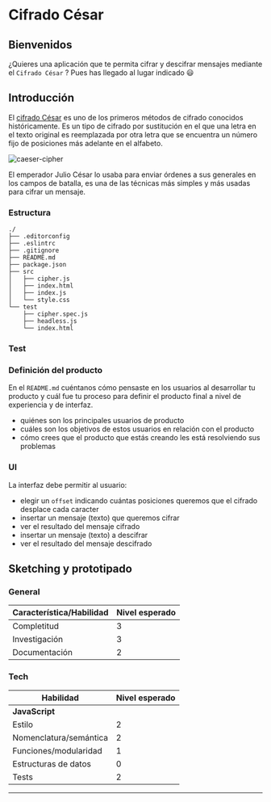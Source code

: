 # Cifrado César

## Bienvenidos
¿Quieres una aplicación que te permita cifrar y descifrar mensajes mediante el `Cifrado César` ?
Pues has llegado al lugar indicado 😃

## Introducción

El [cifrado César](https://en.wikipedia.org/wiki/Caesar_cipher) es uno de los
primeros métodos de cifrado conocidos históricamente. Es un tipo de cifrado por
sustitución en el que una letra en el texto original es reemplazada por otra
letra que se encuentra un número fijo de posiciones más adelante en el alfabeto.

![caeser-cipher](https://upload.wikimedia.org/wikipedia/commons/thumb/2/2b/Caesar3.svg/2000px-Caesar3.svg.png)

El emperador Julio César lo usaba para enviar órdenes a sus generales en los
campos de batalla, es una de las técnicas más simples y más usadas para cifrar
un mensaje.

### Estructura

```text
./
├── .editorconfig
├── .eslintrc
├── .gitignore
├── README.md
├── package.json
├── src
│   ├── cipher.js
│   ├── index.html
│   ├── index.js
│   └── style.css
└── test
    ├── cipher.spec.js
    ├── headless.js
    └── index.html
```
### Test
### Definición del producto

En el `README.md` cuéntanos cómo pensaste en los usuarios al desarrollar tu
producto y cuál fue tu proceso para definir el producto final a nivel de
experiencia y de interfaz.

* quiénes son los principales usuarios de producto
* cuáles son los objetivos de estos usuarios en relación con el producto
* cómo crees que el producto que estás creando les está resolviendo sus
  problemas

### UI

La interfaz debe permitir al usuario:

* elegir un `offset` indicando cuántas posiciones queremos que el cifrado
  desplace cada caracter
* insertar un mensaje (texto) que queremos cifrar
* ver el resultado del mensaje cifrado
* insertar un mensaje (texto) a descifrar
* ver el resultado del mensaje descifrado



## Sketching y prototipado


### General

| Característica/Habilidad | Nivel esperado |
|--------------------------|----------------|
| Completitud | 3
| Investigación | 3
| Documentación | 2

### Tech

| Habilidad | Nivel esperado |
|-----------|----------------|
| **JavaScript** | |
| Estilo | 2
| Nomenclatura/semántica | 2
| Funciones/modularidad | 1
| Estructuras de datos | 0
| Tests | 2



***
